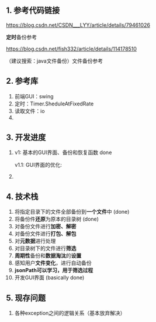## 1. 参考代码链接
https://blog.csdn.net/CSDN___LYY/article/details/79461026

**定时**备份参考

https://blog.csdn.net/fish332/article/details/114178510

（建议搜索：java文件备份）文件备份参考

## 2. 参考库

1. 前端GUI：swing
2. 定时：Timer.SheduleAtFixedRate
3. 读取文件：io
4. 

## 3. 开发进度
1. v1: 基本的GUI界面、备份和恢复函数 done

   v1.1: GUI界面的优化: 
2. 

## 4. 技术栈
1. 将指定目录下的文件全部备份到**一个文件**中 (done)
2. 将备份件**还原**为原本的目录树 (done)
3. 对备份文件进行**加密、解密**
4. 对备份文件进行**打包、解包**
5. 对**元数据**进行处理
5. 对目录树下的文件进行**筛选**
6. **周期性**备份和**数据淘汰**的**设置**
7. 感知用户**文件变化**，进行自动备份
8. **jsonPath可以学习，用于筛选过程**
9. 开发GUI界面 (basically done)

## 5. 现存问题
1. 各种exception之间的逻辑关系（基本放弃解决）
